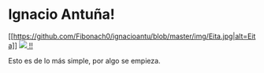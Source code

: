 

<html>
<body>
  <h1>Ignacio Antuña! </h1>
  
  [[https://github.com/Fibonach0/ignacioantu/blob/master/img/Eita.jpg|alt=Eita]]
  <a href="https://imgur.com/a/ZnAZG2K" target="_blank"><img src="
https://imgur.com/a/ZnAZG2K"> !! </a>
  <p>Esto es de lo más simple, por algo se empieza.</p>
</body>
</html>




